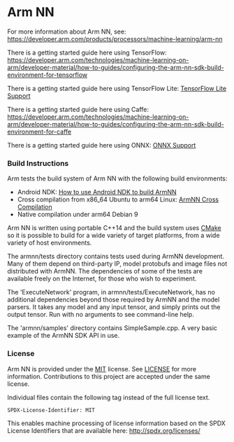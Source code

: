 # Arm NN

For more information about Arm NN, see: <https://developer.arm.com/products/processors/machine-learning/arm-nn>

There is a getting started guide here using TensorFlow: <https://developer.arm.com/technologies/machine-learning-on-arm/developer-material/how-to-guides/configuring-the-arm-nn-sdk-build-environment-for-tensorflow>

There is a getting started guide here using TensorFlow Lite: [TensorFlow Lite Support](src/armnnTfLiteParser/README.md)

There is a getting started guide here using Caffe: <https://developer.arm.com/technologies/machine-learning-on-arm/developer-material/how-to-guides/configuring-the-arm-nn-sdk-build-environment-for-caffe>

There is a getting started guide here using ONNX: [ONNX Support](src/armnnOnnxParser/README.md)

### Build Instructions

Arm tests the build system of Arm NN with the following build environments:

* Android NDK: [How to use Android NDK to build ArmNN](BuildGuideAndroidNDK.md)
* Cross compilation from x86_64 Ubuntu to arm64 Linux: [ArmNN Cross Compilation](BuildGuideCrossCompilation.md)
* Native compilation under arm64 Debian 9

Arm NN is written using portable C++14 and the build system uses [CMake](https://cmake.org/) so it is possible to build for a wide variety of target platforms, from a wide variety of host environments.

The armnn/tests directory contains tests used during ArmNN development. Many of them depend on third-party IP, model protobufs and image files not distributed with ArmNN. The dependencies of some of the tests are available freely on the Internet, for those who wish to experiment.

The 'ExecuteNetwork' program, in armnn/tests/ExecuteNetwork, has no additional dependencies beyond those required by ArmNN and the model parsers. It takes any model and any input tensor, and simply prints out the output tensor. Run with no arguments to see command-line help.

The 'armnn/samples' directory contains SimpleSample.cpp. A very basic example of the ArmNN SDK API in use.

### License

Arm NN is provided under the [MIT](https://spdx.org/licenses/MIT.html) license.
See [LICENSE](LICENSE) for more information. Contributions to this project are accepted under the same license.

Individual files contain the following tag instead of the full license text.

    SPDX-License-Identifier: MIT

This enables machine processing of license information based on the SPDX License Identifiers that are available here: http://spdx.org/licenses/